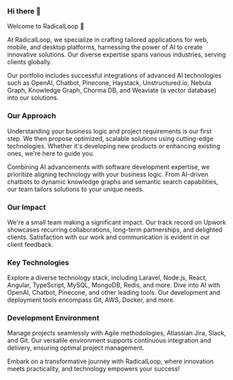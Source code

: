 ### Hi there 👋

Welcome to RadicalLoop 🚀

At RadicalLoop, we specialize in crafting tailored applications for web, mobile, and desktop platforms, harnessing the power of AI to create innovative solutions. Our diverse expertise spans various industries, serving clients globally.

Our portfolio includes successful integrations of advanced AI technologies such as OpenAI, Chatbot, Pinecone, Haystack, Unstructured.io, Nebula Graph, Knowledge Graph, Chorma DB, and Weaviate (a vector database) into our solutions.

### Our Approach

Understanding your business logic and project requirements is our first step. We then propose optimized, scalable solutions using cutting-edge technologies. Whether it's developing new products or enhancing existing ones, we're here to guide you.

Combining AI advancements with software development expertise, we prioritize aligning technology with your business logic. From AI-driven chatbots to dynamic knowledge graphs and semantic search capabilities, our team tailors solutions to your unique needs.

### Our Impact

We're a small team making a significant impact. Our track record on Upwork showcases recurring collaborations, long-term partnerships, and delighted clients. Satisfaction with our work and communication is evident in our client feedback.

### Key Technologies

Explore a diverse technology stack, including Laravel, Node.js, React, Angular, TypeScript, MySQL, MongoDB, Redis, and more. Dive into AI with OpenAI, Chatbot, Pinecone, and other leading tools. Our development and deployment tools encompass Git, AWS, Docker, and more.

### Development Environment

Manage projects seamlessly with Agile methodologies, Atlassian Jira, Slack, and Git. Our versatile environment supports continuous integration and delivery, ensuring optimal project management.

Embark on a transformative journey with RadicalLoop, where innovation meets practicality, and technology empowers your success!

<!--
**radicalloop/radicalloop** is a ✨ _special_ ✨ repository because its `README.md` (this file) appears on your GitHub profile.

Here are some ideas to get you started:

- 🔭 I’m currently working on ...
- 🌱 I’m currently learning ...
- 👯 I’m looking to collaborate on ...
- 🤔 I’m looking for help with ...
- 💬 Ask me about ...
- 📫 How to reach me: ...
- 😄 Pronouns: ...
- ⚡ Fun fact: ...
-->

